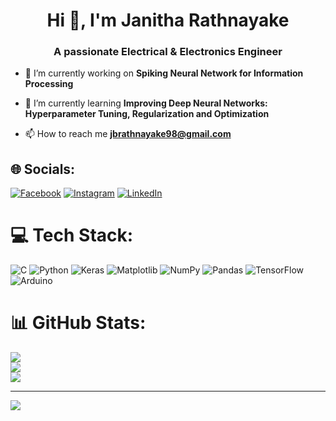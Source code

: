 <h1 align="center">Hi 👋, I'm Janitha Rathnayake</h1>
<h3 align="center">A passionate Electrical & Electronics Engineer</h3>



- 🔭 I’m currently working on **Spiking Neural Network for Information Processing**

- 🌱 I’m currently learning **Improving Deep Neural Networks: Hyperparameter Tuning, Regularization and Optimization**

- 📫 How to reach me **jbrathnayake98@gmail.com**


## 🌐 Socials:
[![Facebook](https://img.shields.io/badge/Facebook-%231877F2.svg?logo=Facebook&logoColor=white)](https://facebook.com/janithab1) [![Instagram](https://img.shields.io/badge/Instagram-%23E4405F.svg?logo=Instagram&logoColor=white)](https://instagram.com/janiyah_98) [![LinkedIn](https://img.shields.io/badge/LinkedIn-%230077B5.svg?logo=linkedin&logoColor=white)](https://linkedin.com/in/jb-rathnayake) 

# 💻 Tech Stack:
![C](https://img.shields.io/badge/c-%2300599C.svg?style=for-the-badge&logo=c&logoColor=white) ![Python](https://img.shields.io/badge/python-3670A0?style=for-the-badge&logo=python&logoColor=ffdd54) ![Keras](https://img.shields.io/badge/Keras-%23D00000.svg?style=for-the-badge&logo=Keras&logoColor=white) ![Matplotlib](https://img.shields.io/badge/Matplotlib-%23ffffff.svg?style=for-the-badge&logo=Matplotlib&logoColor=black) ![NumPy](https://img.shields.io/badge/numpy-%23013243.svg?style=for-the-badge&logo=numpy&logoColor=white) ![Pandas](https://img.shields.io/badge/pandas-%23150458.svg?style=for-the-badge&logo=pandas&logoColor=white) ![TensorFlow](https://img.shields.io/badge/TensorFlow-%23FF6F00.svg?style=for-the-badge&logo=TensorFlow&logoColor=white) ![Arduino](https://img.shields.io/badge/-Arduino-00979D?style=for-the-badge&logo=Arduino&logoColor=white)
# 📊 GitHub Stats:
![](https://github-readme-stats.vercel.app/api?username=JanithaB&theme=dark&hide_border=false&include_all_commits=false&count_private=false)<br/>
![](https://github-readme-streak-stats.herokuapp.com/?user=JanithaB&theme=dark&hide_border=false)<br/>
![](https://github-readme-stats.vercel.app/api/top-langs/?username=JanithaB&theme=dark&hide_border=false&include_all_commits=false&count_private=false&layout=compact)

---
[![](https://visitcount.itsvg.in/api?id=JanithaB&icon=0&color=0)](https://visitcount.itsvg.in)

<!-- Proudly created with GPRM ( https://gprm.itsvg.in ) -->
